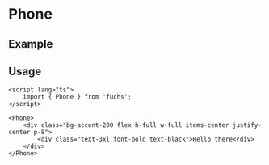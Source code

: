 <script lang="ts">
	import Example from './Example.svelte';
</script>

# Phone

## Example

<Example />

## Usage

```svelte
<script lang="ts">
	import { Phone } from 'fuchs';
</script>

<Phone>
	<div class="bg-accent-200 flex h-full w-full items-center justify-center p-8">
		<div class="text-3xl font-bold text-black">Hello there</div>
	</div>
</Phone>
```

